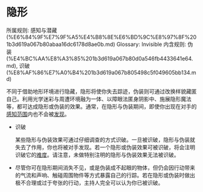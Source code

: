 # 隐形

所属规则: 感知与潜藏 (%E6%84%9F%E7%9F%A5%E4%B8%8E%E6%BD%9C%E8%97%8F%201b3d619a067b80abaa16dc6178d8ae0b.md)
Glossary: Invisible
内含规则: 伪装 (%E4%BC%AA%E8%A3%85%201b3d619a067b80d0a546fb4433641e64.md), 识破 (%E8%AF%86%E7%A0%B4%201b3d619a067b805498c5f049605bb134.md)

不同于借助地形环境进行隐藏，隐形将使你失去踪迹，伪装则可通过改换样貌藏匿自己。利用光学迷彩与周遭环境融为一体、以障眼法匿身阴影中、施展隐形魔法等，都可达成隐形或伪装的效果。通常，在隐形与伪装期间，即使你出现在对手的[感知范围](%E6%84%9F%E7%9F%A5%E8%8C%83%E5%9B%B4%201b3d619a067b8065b638d07dd11eb74b.md)内也不会被[发现](%E5%8F%91%E7%8E%B0%201b3d619a067b8030b4b1d1eba3a2e1a6.md)。

- 识破
    
    
    某些隐形与伪装效果可通过仔细调查的方式识破。一旦被识破，隐形与伪装就失去了作用，你也将被对手发现。若一个隐形或伪装效果可被识破，将会注明识破它的[难度](%E9%9A%BE%E5%BA%A6%201b3d619a067b80fbbc95dc0c033f5e3c.md)。请注意，未做特别注明的隐形与伪装效果无法被识破。
    
- 尽管你可在隐形期间消失不见，或是伪装成不起眼的物体，但仍会因行动带来的气流和声响、触碰周围物件等方式暴露自己的行踪。若在隐形或伪装时做出极不合理或过于夸张的行动，主持人完全可以认为你已被识破。